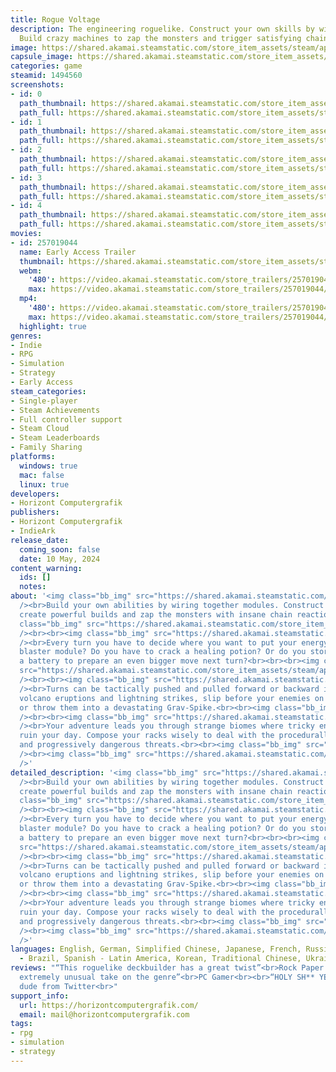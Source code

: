 ```yaml
---
title: Rogue Voltage
description: The engineering roguelike. Construct your own skills by wiring circuits.
  Build crazy machines to zap the monsters and trigger satisfying chain reactions.
image: https://shared.akamai.steamstatic.com/store_item_assets/steam/apps/1494560/header.jpg?t=1731333234
capsule_image: https://shared.akamai.steamstatic.com/store_item_assets/steam/apps/1494560/e75b87e4b809d8e5cc15c6228f62b6f2f40e64a8/capsule_231x87.jpg?t=1731333234
categories: game
steamid: 1494560
screenshots:
- id: 0
  path_thumbnail: https://shared.akamai.steamstatic.com/store_item_assets/steam/apps/1494560/ss_7cf18fdc0c48be27e788e541b52dcaf1218445d4.600x338.jpg?t=1731333234
  path_full: https://shared.akamai.steamstatic.com/store_item_assets/steam/apps/1494560/ss_7cf18fdc0c48be27e788e541b52dcaf1218445d4.1920x1080.jpg?t=1731333234
- id: 1
  path_thumbnail: https://shared.akamai.steamstatic.com/store_item_assets/steam/apps/1494560/ss_62187b7c64e8932788b478da01f2cab8a2d484fc.600x338.jpg?t=1731333234
  path_full: https://shared.akamai.steamstatic.com/store_item_assets/steam/apps/1494560/ss_62187b7c64e8932788b478da01f2cab8a2d484fc.1920x1080.jpg?t=1731333234
- id: 2
  path_thumbnail: https://shared.akamai.steamstatic.com/store_item_assets/steam/apps/1494560/ss_d21f8a88d9aec232f1e7200803bbefd03eb56e4c.600x338.jpg?t=1731333234
  path_full: https://shared.akamai.steamstatic.com/store_item_assets/steam/apps/1494560/ss_d21f8a88d9aec232f1e7200803bbefd03eb56e4c.1920x1080.jpg?t=1731333234
- id: 3
  path_thumbnail: https://shared.akamai.steamstatic.com/store_item_assets/steam/apps/1494560/ss_8bca2813e20ff9d3d5d2308ba5cc5845c8c87b64.600x338.jpg?t=1731333234
  path_full: https://shared.akamai.steamstatic.com/store_item_assets/steam/apps/1494560/ss_8bca2813e20ff9d3d5d2308ba5cc5845c8c87b64.1920x1080.jpg?t=1731333234
- id: 4
  path_thumbnail: https://shared.akamai.steamstatic.com/store_item_assets/steam/apps/1494560/ss_1e80e13838cbad7676a73dbcd3531ab04879e57e.600x338.jpg?t=1731333234
  path_full: https://shared.akamai.steamstatic.com/store_item_assets/steam/apps/1494560/ss_1e80e13838cbad7676a73dbcd3531ab04879e57e.1920x1080.jpg?t=1731333234
movies:
- id: 257019044
  name: Early Access Trailer
  thumbnail: https://shared.akamai.steamstatic.com/store_item_assets/steam/apps/257019044/movie.293x165.jpg?t=1714683912
  webm:
    '480': https://video.akamai.steamstatic.com/store_trailers/257019044/movie480_vp9.webm?t=1714683912
    max: https://video.akamai.steamstatic.com/store_trailers/257019044/movie_max_vp9.webm?t=1714683912
  mp4:
    '480': https://video.akamai.steamstatic.com/store_trailers/257019044/movie480.mp4?t=1714683912
    max: https://video.akamai.steamstatic.com/store_trailers/257019044/movie_max.mp4?t=1714683912
  highlight: true
genres:
- Indie
- RPG
- Simulation
- Strategy
- Early Access
steam_categories:
- Single-player
- Steam Achievements
- Full controller support
- Steam Cloud
- Steam Leaderboards
- Family Sharing
platforms:
  windows: true
  mac: false
  linux: true
developers:
- Horizont Computergrafik
publishers:
- Horizont Computergrafik
- IndieArk
release_date:
  coming_soon: false
  date: 10 May, 2024
content_warning:
  ids: []
  notes:
about: '<img class="bb_img" src="https://shared.akamai.steamstatic.com/store_item_assets/steam/apps/1494560/extras/headerwireup.png?t=1731333234"
  /><br>Build your own abilities by wiring together modules. Construct crazy machines,
  create powerful builds and zap the monsters with insane chain reactions!<br><br><img
  class="bb_img" src="https://shared.akamai.steamstatic.com/store_item_assets/steam/apps/1494560/extras/rack.gif?t=1731333234"
  /><br><br><img class="bb_img" src="https://shared.akamai.steamstatic.com/store_item_assets/steam/apps/1494560/extras/headerzap.png?t=1731333234"
  /><br>Every turn you have to decide where you want to put your energy: Into your
  blaster module? Do you have to crack a healing potion? Or do you store energy in
  a battery to prepare an even bigger move next turn?<br><br><br><img class="bb_img"
  src="https://shared.akamai.steamstatic.com/store_item_assets/steam/apps/1494560/extras/battle.gif?t=1731333234"
  /><br><br><img class="bb_img" src="https://shared.akamai.steamstatic.com/store_item_assets/steam/apps/1494560/extras/headerturnbased.png?t=1731333234"
  /><br>Turns can be tactically pushed and pulled forward or backward in time: Dodge
  volcano eruptions and lightning strikes, slip before your enemies on the timeline
  or throw them into a devastating Grav-Spike.<br><br><img class="bb_img" src="https://shared.akamai.steamstatic.com/store_item_assets/steam/apps/1494560/extras/timeline3.gif?t=1731333234"
  /><br><br><img class="bb_img" src="https://shared.akamai.steamstatic.com/store_item_assets/steam/apps/1494560/extras/headerroguelike.png?t=1731333234"
  /><br>Your adventure leads you through strange biomes where tricky enemies try to
  ruin your day. Compose your racks wisely to deal with the procedurally generated
  and progressively dangerous threats.<br><br><img class="bb_img" src="https://shared.akamai.steamstatic.com/store_item_assets/steam/apps/1494560/extras/levels.gif?t=1731333234"
  /><br><img class="bb_img" src="https://shared.akamai.steamstatic.com/store_item_assets/steam/apps/1494560/extras/landscape2.png?t=1731333234"
  />'
detailed_description: '<img class="bb_img" src="https://shared.akamai.steamstatic.com/store_item_assets/steam/apps/1494560/extras/headerwireup.png?t=1731333234"
  /><br>Build your own abilities by wiring together modules. Construct crazy machines,
  create powerful builds and zap the monsters with insane chain reactions!<br><br><img
  class="bb_img" src="https://shared.akamai.steamstatic.com/store_item_assets/steam/apps/1494560/extras/rack.gif?t=1731333234"
  /><br><br><img class="bb_img" src="https://shared.akamai.steamstatic.com/store_item_assets/steam/apps/1494560/extras/headerzap.png?t=1731333234"
  /><br>Every turn you have to decide where you want to put your energy: Into your
  blaster module? Do you have to crack a healing potion? Or do you store energy in
  a battery to prepare an even bigger move next turn?<br><br><br><img class="bb_img"
  src="https://shared.akamai.steamstatic.com/store_item_assets/steam/apps/1494560/extras/battle.gif?t=1731333234"
  /><br><br><img class="bb_img" src="https://shared.akamai.steamstatic.com/store_item_assets/steam/apps/1494560/extras/headerturnbased.png?t=1731333234"
  /><br>Turns can be tactically pushed and pulled forward or backward in time: Dodge
  volcano eruptions and lightning strikes, slip before your enemies on the timeline
  or throw them into a devastating Grav-Spike.<br><br><img class="bb_img" src="https://shared.akamai.steamstatic.com/store_item_assets/steam/apps/1494560/extras/timeline3.gif?t=1731333234"
  /><br><br><img class="bb_img" src="https://shared.akamai.steamstatic.com/store_item_assets/steam/apps/1494560/extras/headerroguelike.png?t=1731333234"
  /><br>Your adventure leads you through strange biomes where tricky enemies try to
  ruin your day. Compose your racks wisely to deal with the procedurally generated
  and progressively dangerous threats.<br><br><img class="bb_img" src="https://shared.akamai.steamstatic.com/store_item_assets/steam/apps/1494560/extras/levels.gif?t=1731333234"
  /><br><img class="bb_img" src="https://shared.akamai.steamstatic.com/store_item_assets/steam/apps/1494560/extras/landscape2.png?t=1731333234"
  />'
languages: English, German, Simplified Chinese, Japanese, French, Russian, Portuguese
  - Brazil, Spanish - Latin America, Korean, Traditional Chinese, Ukrainian
reviews: "“This roguelike deckbuilder has a great twist”<br>Rock Paper Shotgun<br><br>“An
  extremely unusual take on the genre”<br>PC Gamer<br><br>“HOLY SH** YES”<br>Some
  dude from Twitter<br>"
support_info:
  url: https://horizontcomputergrafik.com/
  email: mail@horizontcomputergrafik.com
tags:
- rpg
- simulation
- strategy
---
```

